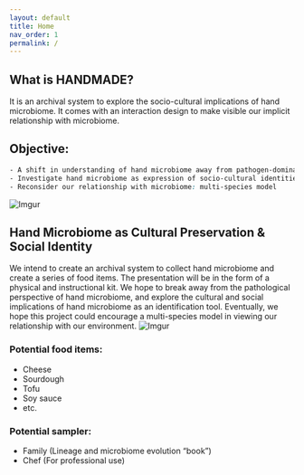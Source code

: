 ```yaml
---
layout: default
title: Home
nav_order: 1
permalink: /
---
```

## What is HANDMADE?
It is an archival system to explore the socio-cultural implications of hand microbiome. It comes with an interaction design to make visible our implicit relationship with microbiome.

## Objective:
```scss
- A shift in understanding of hand microbiome away from pathogen-dominated concept
- Investigate hand microbiome as expression of socio-cultural identities
- Reconsider our relationship with microbiome: multi-species model
```
![Imgur](https://i.imgur.com/MDzllZ2.png)

## Hand Microbiome as Cultural Preservation & Social Identity
We intend to create an archival system to collect hand microbiome and create a series of food items. The presentation will be in the form of a physical and instructional kit. We hope to break away from the pathological perspective of hand microbiome, and explore the cultural and social implications of hand microbiome as an identification tool. Eventually, we hope this project could encourage a multi-species model in viewing our relationship with our environment.
![Imgur](https://i.imgur.com/J1bGEie.jpg)

### Potential food items:
- Cheese
- Sourdough
- Tofu
- Soy sauce
- etc.

### Potential sampler: 
- Family (Lineage and microbiome evolution “book”)
- Chef (For professional use)

